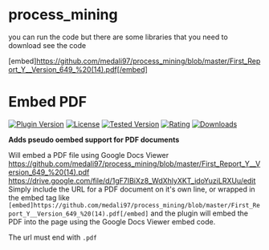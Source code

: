 # process_mining
you can run the code but there are some libraries that you need to download see the code


[embed]https://github.com/medali97/process_mining/blob/master/First_Report_Y__Version_649_%20(14).pdf[/embed]

# Embed PDF

[![Plugin Version](https://img.shields.io/wordpress/plugin/v/dirtysuds-embed-pdf.svg)](https://wordpress.org/plugins/dirtysuds-embed-pdf/)
[![License](https://img.shields.io/badge/license-GPLv2-blue.svg)](https://wordpress.org/about/license/)
[![Tested Version](https://img.shields.io/wordpress/v/dirtysuds-embed-pdf.svg)](https://wordpress.org/plugins/dirtysuds-embed-pdf/)
[![Rating](https://img.shields.io/wordpress/plugin/r/dirtysuds-embed-pdf.svg)](https://wordpress.org/support/view/plugin-reviews/dirtysuds-embed-pdf)
[![Downloads](https://img.shields.io/wordpress/plugin/dt/dirtysuds-embed-pdf.svg)](https://wordpress.org/plugins/dirtysuds-embed-pdf/)

**Adds pseudo oembed support for PDF documents**

Will embed a PDF file using Google Docs Viewer
https://github.com/medali97/process_mining/blob/master/First_Report_Y__Version_649_%20(14).pdf
https://drive.google.com/file/d/1gF7IBiXz8_WdXhlyXKT_idoYuziLRXUu/edit
Simply include the URL for a PDF document on it's own line, or wrapped in the embed tag like `[embed]https://github.com/medali97/process_mining/blob/master/First_Report_Y__Version_649_%20(14).pdf[/embed]` and the plugin will embed the PDF into the page using the Google Docs Viewer embed code.

The url must end with `.pdf`


